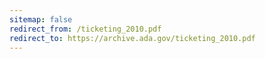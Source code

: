 ```yaml
---
sitemap: false 
redirect_from: /ticketing_2010.pdf 
redirect_to: https://archive.ada.gov/ticketing_2010.pdf 
---
```

